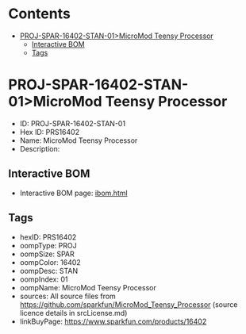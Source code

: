 



Contents
========

* [PROJ-SPAR-16402-STAN-01>MicroMod Teensy Processor](#proj-spar-16402-stan-01micromod-teensy-processor)
	* [Interactive BOM](#interactive-bom)
	* [Tags](#tags)

# PROJ-SPAR-16402-STAN-01>MicroMod Teensy Processor

- ID: PROJ-SPAR-16402-STAN-01
- Hex ID: PRS16402
- Name: MicroMod Teensy Processor
- Description: 

## Interactive BOM

- Interactive BOM page: [ibom.html](kicad/bom/ibom.html)

## Tags

- hexID: PRS16402
- oompType: PROJ
- oompSize: SPAR
- oompColor: 16402
- oompDesc: STAN
- oompIndex: 01
- oompName: MicroMod Teensy Processor
- sources: All source files from https://github.com/sparkfun/MicroMod_Teensy_Processor (source licence details in srcLicense.md)
- linkBuyPage: https://www.sparkfun.com/products/16402
